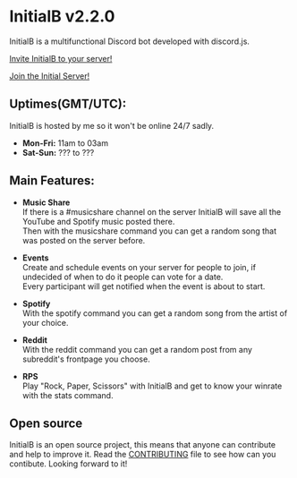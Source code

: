 # InitialB v2.2.0
InitialB is a multifunctional Discord bot developed with discord.js.  
  
[Invite InitialB to your server!](https://discordapp.com/oauth2/authorize?client_id=370035434467753984&scope=bot&permissions=103926976)  

[Join the Initial Server!](https://discord.gg/tbq7Qvc)

## Uptimes(GMT/UTC):  
InitialB is hosted by me so it won't be online 24/7 sadly.

- **Mon-Fri:** 11am to 03am  
- **Sat-Sun:** ??? to ???  
  
## Main Features:
- **Music Share**  
If there is a \#musicshare channel on the server InitialB will save all the YouTube and Spotify music posted there.  
Then with the musicshare command you can get a random song that was posted on the server before.  
  
- **Events**  
Create and schedule events on your server for people to join, if undecided of when to do it people can vote for a date.  
Every participant will get notified when the event is about to start.  
  
- **Spotify**  
With the spotify command you can get a random song from the artist of your choice.

- **Reddit**  
With the reddit command you can get a random post from any subreddit's frontpage you choose.  
  
- **RPS**  
Play "Rock, Paper, Scissors" with InitialB and get to know your winrate with the stats command.

## Open source
InitialB is an open source project, this means that anyone can contribute and help to improve it. 
Read the [CONTRIBUTING](https://github.com/Shacaa/InitialB/blob/master/CONTRIBUTING.md) file to 
see how can you contibute. Looking forward to it!

